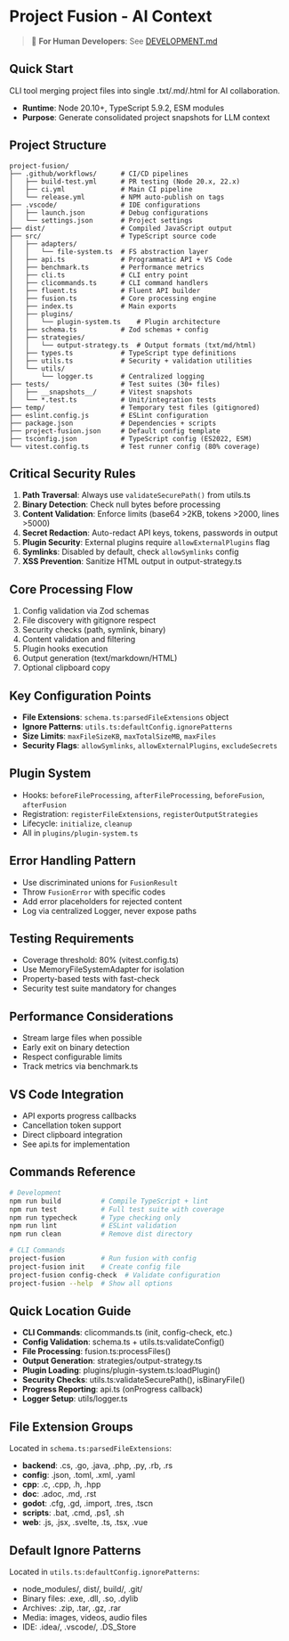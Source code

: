 # Project Fusion - AI Context

> 📖 **For Human Developers**: See [DEVELOPMENT.md](./DEVELOPMENT.md)

## Quick Start
CLI tool merging project files into single .txt/.md/.html for AI collaboration.
- **Runtime**: Node 20.10+, TypeScript 5.9.2, ESM modules
- **Purpose**: Generate consolidated project snapshots for LLM context

## Project Structure
```
project-fusion/
├── .github/workflows/      # CI/CD pipelines
│   ├── build-test.yml      # PR testing (Node 20.x, 22.x)
│   ├── ci.yml              # Main CI pipeline
│   └── release.yml         # NPM auto-publish on tags
├── .vscode/                # IDE configurations
│   ├── launch.json         # Debug configurations
│   └── settings.json       # Project settings
├── dist/                   # Compiled JavaScript output
├── src/                    # TypeScript source code
│   ├── adapters/
│   │   └── file-system.ts  # FS abstraction layer
│   ├── api.ts              # Programmatic API + VS Code
│   ├── benchmark.ts        # Performance metrics
│   ├── cli.ts              # CLI entry point
│   ├── clicommands.ts      # CLI command handlers
│   ├── fluent.ts           # Fluent API builder
│   ├── fusion.ts           # Core processing engine
│   ├── index.ts            # Main exports
│   ├── plugins/
│   │   └── plugin-system.ts    # Plugin architecture
│   ├── schema.ts           # Zod schemas + config
│   ├── strategies/
│   │   └── output-strategy.ts  # Output formats (txt/md/html)
│   ├── types.ts            # TypeScript type definitions
│   ├── utils.ts            # Security + validation utilities
│   └── utils/
│       └── logger.ts       # Centralized logging
├── tests/                  # Test suites (30+ files)
│   ├── __snapshots__/      # Vitest snapshots
│   └── *.test.ts           # Unit/integration tests
├── temp/                   # Temporary test files (gitignored)
├── eslint.config.js        # ESLint configuration
├── package.json            # Dependencies + scripts
├── project-fusion.json     # Default config template
├── tsconfig.json           # TypeScript config (ES2022, ESM)
└── vitest.config.ts        # Test runner config (80% coverage)
```

## Critical Security Rules
1. **Path Traversal**: Always use `validateSecurePath()` from utils.ts
2. **Binary Detection**: Check null bytes before processing
3. **Content Validation**: Enforce limits (base64 >2KB, tokens >2000, lines >5000)
4. **Secret Redaction**: Auto-redact API keys, tokens, passwords in output
5. **Plugin Security**: External plugins require `allowExternalPlugins` flag
6. **Symlinks**: Disabled by default, check `allowSymlinks` config
7. **XSS Prevention**: Sanitize HTML output in output-strategy.ts

## Core Processing Flow
1. Config validation via Zod schemas
2. File discovery with gitignore respect
3. Security checks (path, symlink, binary)
4. Content validation and filtering
5. Plugin hooks execution
6. Output generation (text/markdown/HTML)
7. Optional clipboard copy

## Key Configuration Points
- **File Extensions**: `schema.ts:parsedFileExtensions` object
- **Ignore Patterns**: `utils.ts:defaultConfig.ignorePatterns`
- **Size Limits**: `maxFileSizeKB`, `maxTotalSizeMB`, `maxFiles`
- **Security Flags**: `allowSymlinks`, `allowExternalPlugins`, `excludeSecrets`

## Plugin System
- Hooks: `beforeFileProcessing`, `afterFileProcessing`, `beforeFusion`, `afterFusion`
- Registration: `registerFileExtensions`, `registerOutputStrategies`
- Lifecycle: `initialize`, `cleanup`
- All in `plugins/plugin-system.ts`

## Error Handling Pattern
- Use discriminated unions for `FusionResult`
- Throw `FusionError` with specific codes
- Add error placeholders for rejected content
- Log via centralized Logger, never expose paths

## Testing Requirements
- Coverage threshold: 80% (vitest.config.ts)
- Use MemoryFileSystemAdapter for isolation
- Property-based tests with fast-check
- Security test suite mandatory for changes

## Performance Considerations
- Stream large files when possible
- Early exit on binary detection
- Respect configurable limits
- Track metrics via benchmark.ts

## VS Code Integration
- API exports progress callbacks
- Cancellation token support
- Direct clipboard integration
- See api.ts for implementation

## Commands Reference
```bash
# Development
npm run build          # Compile TypeScript + lint
npm run test           # Full test suite with coverage
npm run typecheck      # Type checking only
npm run lint           # ESLint validation
npm run clean          # Remove dist directory

# CLI Commands
project-fusion         # Run fusion with config
project-fusion init    # Create config file
project-fusion config-check  # Validate configuration
project-fusion --help  # Show all options
```

## Quick Location Guide
- **CLI Commands**: clicommands.ts (init, config-check, etc.)
- **Config Validation**: schema.ts + utils.ts:validateConfig()
- **File Processing**: fusion.ts:processFiles()
- **Output Generation**: strategies/output-strategy.ts
- **Plugin Loading**: plugins/plugin-system.ts:loadPlugin()
- **Security Checks**: utils.ts:validateSecurePath(), isBinaryFile()
- **Progress Reporting**: api.ts (onProgress callback)
- **Logger Setup**: utils/logger.ts

## File Extension Groups
Located in `schema.ts:parsedFileExtensions`:
- **backend**: .cs, .go, .java, .php, .py, .rb, .rs
- **config**: .json, .toml, .xml, .yaml
- **cpp**: .c, .cpp, .h, .hpp
- **doc**: .adoc, .md, .rst
- **godot**: .cfg, .gd, .import, .tres, .tscn
- **scripts**: .bat, .cmd, .ps1, .sh
- **web**: .js, .jsx, .svelte, .ts, .tsx, .vue

## Default Ignore Patterns
Located in `utils.ts:defaultConfig.ignorePatterns`:
- node_modules/, dist/, build/, .git/
- Binary files: .exe, .dll, .so, .dylib
- Archives: .zip, .tar, .gz, .rar
- Media: images, videos, audio files
- IDE: .idea/, .vscode/, .DS_Store